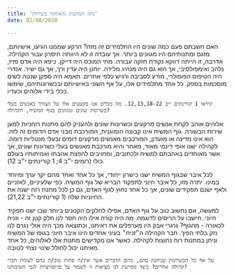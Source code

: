 ```yaml
---
title: 'גיוון המתנות והאיחוד בשירות'
date: 02/08/2020

---
```


האם חשבתם פעם כמה שונים היו התלמידים זה מזה? הרקע שממנו הגיעו, אישיותם, מזגם ומתנותיהם היו מגוונים ביותר. אך עובדה זו לא היוותה חיסרון עבור הקהילה. אדרבה, זו הייתה דווקא נקודת חזקה עבורה. מתי המוכס היה דייקן. כיפא היה אדם פזיז, נלהב ואימפולסיבי, אך הוא גם היה מנהיג מלידה. יוחנן היה עדין ורך, אך גם ישיר. אנדרי היה הטיפוס הפופולרי, מודע לסביבה ורגיש כלפי אחרים. תאמא היה ספקן שנטה לשים מוסכמות בספק. כל אחד מתלמידים אלו, על אף השוני באישיותם ובכשרונותיהם, שימשו ככלי בידי אלוהים וכעדיו.

`קיראו 1 קורינתים י״ב 12,13,18-22. מה מגלים אנו בקטעים אלו על הצורך באנשים בעלי כשרונות שונים ומגוונים בגוף המשיח, הקהילה?`

אלוהים אוהב לקחת אנשים מרקעים וכשרונות שונים ולהעניק להם מתנות רוחניות למען שירות הבשורה. גוף המשיח אינו קבוצה הומוגנית, המורכבת מבני אדם הדומים זה לזה. הוא אינו מדינה או מועדון, המורכבים מאנשים מרקעים דומים ובעלי מנטליות דומה. לקהילה ישנו אופי דינמי מאוד, מאחר והיא מורכבת מאנשים בעלי כשרונות שונים, אך אשר מאוחדים באהבתם למשיח ולכתובים, ומחויבים להפצת אהבתו ואמיתותיו בעולם כולו (רומים י״ב 4; 1 קורינתים י״ב 12).

לכל איבר שבגוף המשיח ישנו כישרון ייחודי, אך כל אחד ואחד מהם יקר ערך ומיוחד במינו. יתרה מזו, כל איבר חיוני לתפקוד הבריא של גוף המשיח. כפי שלעיניים, לאזניים ולאף ישנם תפקידים שונים, אך כל אחד נחוץ לגוף האדם, גם כן לכל מתנת רוח ישנה את החיוניות שלה (1 קורינתים י״ב 21,22).

למעשה, אם נחשוב טוב על גוף האדם, אפילו לחלקים הקטנים ביותר שבו ישנו תפקיד חיוני. חישבו על הריסים לדוגמה. מה היה קורה אילו היה חסר לנו חלק קטן זה - וזניח לכאורה - מהגוף? גרגרי אבק היו מערפלים את ראיתנו, וכתוצאה מכך היה אולי נגרם לנו נזק בלתי הפיך. חבר הקהילה ה״זניח״ בעיני אחדים הינו איבר חיוני בגופו של המשיח וניחן במתנות רוח נחוצות לקהילה. כאשר אנו מקדישים מתנות אלו לאלוהים, כל אחד מאיתנו יכול לחולל שינוי נצחי לטובה.

`על אף כל הכשרונות שניחנת בהם, מהם הדברים אשר את/ה פחות טוב/ה בהם לעומת חברי קהילה אחרים? כיצד מסייעת לנו מציאות זו לשמור על פרופורציות לגבי חשיבותנו?`